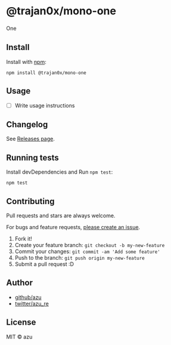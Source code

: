 # @trajan0x/mono-one

One　

## Install

Install with [npm](https://www.npmjs.com/):

    npm install @trajan0x/mono-one

## Usage

- [ ] Write usage instructions

## Changelog

See [Releases page](https://github.com/trajan0x/publicttest/releases).

## Running tests

Install devDependencies and Run `npm test`:

    npm test

## Contributing

Pull requests and stars are always welcome.

For bugs and feature requests, [please create an issue](https://github.com/trajan0x/publicttest/issues).

1. Fork it!
2. Create your feature branch: `git checkout -b my-new-feature`
3. Commit your changes: `git commit -am 'Add some feature'`
4. Push to the branch: `git push origin my-new-feature`
5. Submit a pull request :D

## Author

- [github/azu](https://github.com/azu)
- [twitter/azu_re](https://twitter.com/azu_re)

## License

MIT © azu
